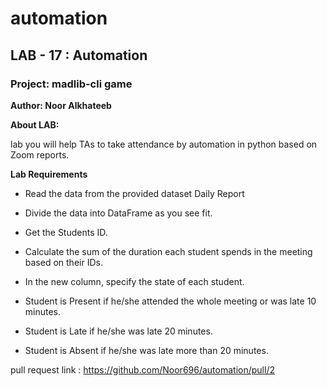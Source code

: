 # automation

## LAB - 17 : Automation

### Project: madlib-cli game

**Author: Noor Alkhateeb**


**About LAB:**

lab you will help TAs to take attendance by automation in python based on Zoom reports.

**Lab Requirements**

- Read the data from the provided dataset Daily Report

- Divide the data into DataFrame as you see fit.

- Get the Students ID.

- Calculate the sum of the duration each student spends in the meeting based on their IDs.

- In the new column, specify the state of each student.

- Student is Present if he/she attended the whole meeting or was late 10 minutes.

- Student is Late if he/she was late 20 minutes.

- Student is Absent if he/she was late more than 20 minutes.

pull request link : https://github.com/Noor696/automation/pull/2
